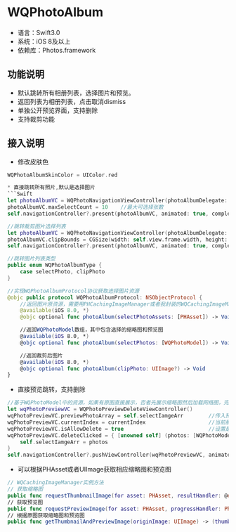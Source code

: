 # WQPhotoAlbum
* 语言：Swift3.0
* 系统：iOS 8及以上
* 依赖库：Photos.framework
## 功能说明
* 默认跳转所有相册列表，选择图片和预览。
* 返回列表为相册列表，点击取消dismiss
* 单独公开预览界面，支持删除
* 支持裁剪功能
## 接入说明
* 修改皮肤色
```Swift
WQPhotoAlbumSkinColor = UIColor.red

* 直接跳转所有照片,默认是选择图片
```Swift
let photoAlbumVC = WQPhotoNavigationViewController(photoAlbumDelegate: self, photoAlbumType: .selectPhoto)   //初始化需要设置代理对象
photoAlbumVC.maxSelectCount = 10    //最大可选择张数
self.navigationController?.present(photoAlbumVC, animated: true, completion: nil)

//跳转裁剪图片选择列表
let photoAlbumVC = WQPhotoNavigationViewController(photoAlbumDelegate: self, photoAlbumType: .clipPhoto)
photoAlbumVC.clipBounds = CGSize(width: self.view.frame.width, height: 400)     //裁剪框大小，不设置默认为屏幕宽度正方形
self.navigationController?.present(photoAlbumVC, animated: true, completion: nil)

//跳转图片列表类型
public enum WQPhotoAlbumType {
    case selectPhoto, clipPhoto
}

//实现WQPhotoAlbumProtocol协议获取选择图片资源
@objc public protocol WQPhotoAlbumProtocol: NSObjectProtocol {
    //返回图片原资源，需要用PHCachingImageManager或者我封装的WQCachingImageManager进行解析处理
    @available(iOS 8.0, *)
    @objc optional func photoAlbum(selectPhotoAssets: [PHAsset]) -> Void

    //返回WQPhotoModel数组，其中包含选择的缩略图和预览图
    @available(iOS 8.0, *)
    @objc optional func photoAlbum(selectPhotos: [WQPhotoModel]) -> Void

    //返回裁剪后图片
    @available(iOS 8.0, *)
    @objc optional func photoAlbum(clipPhoto: UIImage?) -> Void
}
```
* 直接预览跳转，支持删除
```Swift
//基于WQPhotoModel中的资源，如果有原图直接展示，否者先展示缩略图然后加载网络图，完成后再展示原图，已做掉缓存
let wqPhotoPreviewVC = WQPhotoPreviewDeleteViewController()
wqPhotoPreviewVC.previewPhotoArray = self.selectIamgeArr        //传入预览源，为WQPhotoModel数组，支持缩略图，原图和网络图
wqPhotoPreviewVC.currentIndex = currentIndex                    //当前展示第几张   
wqPhotoPreviewVC.isAllowDelete = true                           //设置是否支持删除，默认不支持，当设置了deleteClicked闭包时默认支持删除
wqPhotoPreviewVC.deleteClicked = { [unowned self] (photos: [WQPhotoModel], deleteModel: WQPhotoModel) in
    self.selectIamgeArr = photos
}
self.navigationController?.pushViewController(wqPhotoPreviewVC, animated: true)
```
* 可以根据PHAsset或者UIImage获取相应缩略图和预览图
```Swift
// WQCachingImageManager实例方法
// 获取缩略图
public func requestThumbnailImage(for asset: PHAsset, resultHandler: @escaping (UIImage?, [AnyHashable : Any]?) -> Void) -> PHImageRequestID
// 获取预览图
public func requestPreviewImage(for asset: PHAsset, progressHandler: Photos.PHAssetImageProgressHandler?, resultHandler: @escaping (UIImage?, [AnyHashable : Any]?) -> Void) -> PHImageRequestID
// 根据原图获取缩略图和预览图
public func getThumbnailAndPreviewImage(originImage: UIImage) -> (thumbnailImage: UIImage?, previewImage: UIImage?)
```
